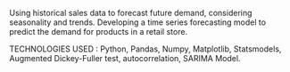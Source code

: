Using historical sales data to forecast future demand, considering seasonality and trends.
Developing a time series forecasting model to predict the demand for products in a retail store.

TECHNOLOGIES USED :
Python, Pandas, Numpy, Matplotlib, Statsmodels, Augmented Dickey-Fuller test, autocorrelation, SARIMA Model.

